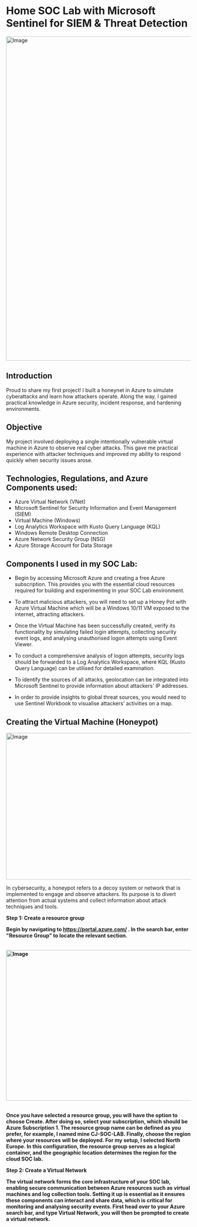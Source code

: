 # Home SOC Lab with Microsoft Sentinel for SIEM &amp; Threat Detection
<img width="1339" height="884" alt="Image" src="https://github.com/user-attachments/assets/e0cd1ed1-fec4-481a-ad7f-15422821daa1" />

## Introduction

Proud to share my first project! I built a honeynet in Azure to simulate cyberattacks and learn how attackers operate. Along the way, I gained practical knowledge in Azure security, incident response, and hardening environments.


## Objective
My project involved deploying a single intentionally vulnerable virtual machine in Azure to observe real cyber attacks. This gave me practical experience with attacker techniques and improved my ability to respond quickly when security issues arose.

## Technologies, Regulations, and Azure Components used:

- Azure Virtual Network (VNet)
- Microsoft Sentinel for Security Information and Event Management (SIEM)
- Virtual Machine (Windows)
- Log Analytics Workspace with Kusto Query Language (KQL)
- Windows Remote Desktop Connection
- Azure Network Security Group (NSG)
- Azure Storage Account for Data Storage

## Components I used in my SOC Lab:

-	Begin by accessing Microsoft Azure and creating a free Azure subscription. This provides you with the essential cloud resources required for building and experimenting in your SOC Lab environment.

- To attract malicious attackers, you will need to set up a Honey Pot with Azure Virtual Machine which will be a Windows 10/11 VM exposed to the internet, attracting attackers.

- Once the Virtual Machine has been successfully created, verify its functionality by simulating failed login attempts, collecting security event logs, and analysing unauthorised logon attempts using Event Viewer.

-	To conduct a comprehensive analysis of logon attempts, security logs should be forwarded to a Log Analytics Workspace, where KQL (Kusto Query Language) can be utilised for detailed examination.

-	To identify the sources of all attacks, geolocation can be integrated into Microsoft Sentinel to provide information about attackers' IP addresses.

-	In order to provide insights to global threat sources, you would need to use Sentinel Workbook to visualise attackers’ activities on a map.


## Creating the Virtual Machine (Honeypot)
<img width="512" height="400" alt="Image" src="https://github.com/user-attachments/assets/b047aa85-362e-46dc-8e6e-1467e4f7cf49" />

In cybersecurity, a honeypot refers to a decoy system or network that is implemented to engage and observe attackers. Its purpose is to divert attention from actual systems and collect information about attack techniques and tools.

<b>Step 1: Create a resource group<b />

Begin by navigating to https://portal.azure.com/ . In the search bar, enter "Resource Group" to locate the relevant section.

<br />
<img width="2468" height="411" alt="Image" src="https://github.com/user-attachments/assets/33c21b37-c36b-411a-ad6c-1bac82fd4141" />


 <br />
 <br />
 
Once you have selected a resource group, you will have the option to choose Create. After doing so, select your subscription, which should be Azure Subscription 1. The resource group name can be defined as you prefer, for example, I named mine CJ-SOC-LAB. Finally, choose the region where your resources will be deployed. For my setup, I selected North Europe. In this configuration, the resource group serves as a logical container, and the geographic location determines the region for the cloud SOC lab.

Step 2: Create a Virtual Network

The virtual network forms the core infrastructure of your SOC lab, enabling secure communication between Azure resources such as virtual machines and log collection tools. Setting it up is essential as it ensures these components can interact and share data, which is critical for monitoring and analysing security events.
First head over to your Azure search bar, and type Virtual Network, you will then be prompted to create a virtual network. 

